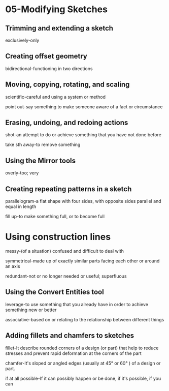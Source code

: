 # 05-Modifying Sketches
## Trimming and extending a sketch
exclusively-only
## Creating offset geometry
bidirectional-functioning in two directions
## Moving, copying, rotating, and scaling
scientific-careful and using a system or method

point out-say something to make someone aware of a fact or circumstance
## Erasing, undoing, and redoing actions
shot-an attempt to do or achieve something that you have not done before

take sth away-to remove something
## Using the Mirror tools
overly-too; very
## Creating repeating patterns in a sketch
parallelogram-a flat shape with four sides, with opposite sides parallel and equal in length

fill up-to make something full, or to become full
# Using construction lines
messy-(of a situation) confused and difficult to deal with

symmetrical-made up of exactly similar parts facing each other or around an axis

redundant-not or no longer needed or useful; superfluous
## Using the Convert Entities tool
leverage-to use something that you already have in order to achieve something new or better

associative-based on or relating to the relationship between different things
## Adding fillets and chamfers to sketches
fillet-It describe rounded corners of a design (or part) that help to reduce stresses and prevent rapid deformation at the corners of the part

chamfer-It's sloped or angled edges (usually at 45° or 60° ) of a design or part.

if at all possible-If it can possibly happen or be done, if it's possible, if you can